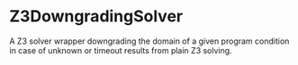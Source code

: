 # Z3DowngradingSolver
A Z3 solver wrapper downgrading the domain of a given program condition in case of unknown or timeout results from plain Z3 solving.
